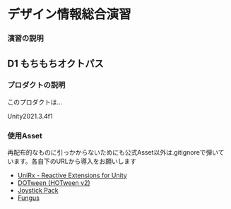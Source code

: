 # デザイン情報総合演習
### 演習の説明
## D1 もちもちオクトパス
### プロダクトの説明
このプロダクトは...

Unity2021.3.4f1
### 使用Asset
再配布的なものに引っかからないためにも公式Asset以外は.gitignoreで弾いています。各自下のURLから導入をお願いします
- [UniRx - Reactive Extensions for Unity](https://assetstore.unity.com/packages/tools/integration/unirx-reactive-extensions-for-unity-17276)
- [DOTween (HOTween v2)](https://assetstore.unity.com/packages/tools/animation/dotween-hotween-v2-27676)
- [Joystick Pack](https://assetstore.unity.com/packages/tools/input-management/joystick-pack-107631?locale=ja-JP)
- [Fungus](https://github.com/snozbot/fungus/releases/tag/v.3.13.8)
